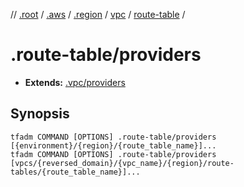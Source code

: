 // [.root] / [.aws] / [.region] / [vpc] / [route-table] /

# .route-table/providers

- **Extends:** [.vpc/providers](../.vpc/providers.md)

## Synopsis

```
tfadm COMMAND [OPTIONS] .route-table/providers [{environment}/{region}/{route_table_name}]...
tfadm COMMAND [OPTIONS] .route-table/providers [vpcs/{reversed_domain}/{vpc_name}/{region}/route-tables/{route_table_name}]...
```

[.aws]: ../README.md
[.region]: ../.region.md
[.root]: ../../../../.tfadm/resources/README.md
[route-table]: ../route-table.md
[vpc]: ../vpc.md
